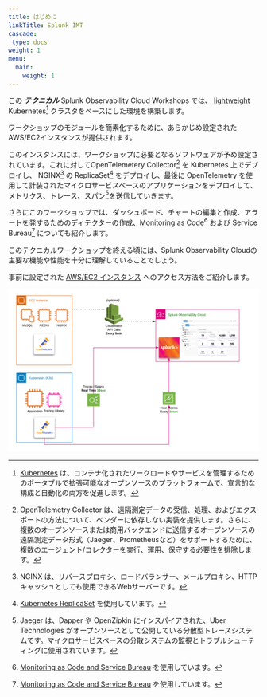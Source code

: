 ```yaml
---
title: はじめに
linkTitle: Splunk IMT
cascade:
 type: docs
weight: 1
menu:
  main:
    weight: 1
---
```


この _**テクニカル**_ Splunk Observability Cloud Workshops では、 [lightweight](https://k3s.io/) Kubernetes[^1] クラスタをベースにした環境を構築します。

ワークショップのモジュールを簡素化するために、あらかじめ設定されたAWS/EC2インスタンスが提供されます。

このインスタンスには、ワークショップに必要となるソフトウェアが予め設定されています。これに対してOpenTelemetery Collector[^2] を Kubernetes 上でデプロイし、 NGINX[^3] の ReplicaSet[^4] をデプロイし、最後に OpenTelemetry を使用して計装されたマイクロサービスベースのアプリケーションをデプロイして、メトリクス、トレース、スパン[^5]を送信していきます。

さらにこのワークショップでは、ダッシュボード、チャートの編集と作成、アラートを発するためのディテクターの作成、Monitoring as Code[^6] および Service Bureau[^6] についても紹介します。

このテクニカルワークショップを終える頃には、Splunk Observability Cloudの主要な機能や性能を十分に理解していることでしょう。

事前に設定された [AWS/EC2 インスタンス](docs/initial-setup/) へのアクセス方法をご紹介します。

![Splunk Architecture](images/architecture.png)

[^1]: [Kubernetes](https://kubernetes.io/docs/concepts/overview/what-is-kubernetes/) は、コンテナ化されたワークロードやサービスを管理するためのポータブルで拡張可能なオープンソースのプラットフォームで、宣言的な構成と自動化の両方を促進します。
[^2]: OpenTelemetry Collector は、遠隔測定データの受信、処理、およびエクスポートの方法について、ベンダーに依存しない実装を提供します。さらに、複数のオープンソースまたは商用バックエンドに送信するオープンソースの遠隔測定データ形式（Jaeger、Prometheusなど）をサポートするために、複数のエージェント/コレクターを実行、運用、保守する必要性を排除します。
[^3]: NGINX は、リバースプロキシ、ロードバランサー、メールプロキシ、HTTPキャッシュとしても使用できるWebサーバーです。
[^4]: [Kubernetes ReplicaSet](https://kubernetes.io/docs/concepts/workloads/controllers/replicaset/) を使用しています。
[^5]: Jaeger は、Dapper や OpenZipkin にインスパイアされた、Uber Technologies がオープンソースとして公開している分散型トレースシステムです。マイクロサービスベースの分散システムの監視とトラブルシューティングに使用されています。
[^6]: [Monitoring as Code and Service Bureau](https://www.splunk.com/en_us/blog/it/monitoring-observability-enterprise-service.html) を使用しています。
